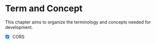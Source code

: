 # Term and Concept

This chapter aims to organize the terminology and concepts needed for
development.

- [x] CORS
